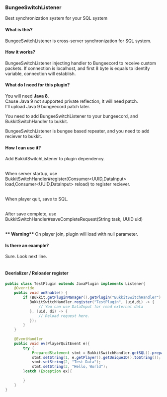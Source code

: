 ### BungeeSwitchListener
Best synchronization system for your SQL system

#### What is this?
BungeeSwitchListener is cross-server synchronization for SQL system.

#### How it works?
BungeeSwitchListener injecting handler to Bungeecord to receive custom packets.
If connection is localhost, and first 8 byte is equals to identify variable, connection will establish.

#### What do I need for this plugin?
You will need <b>Java 8</b>.<br>
Cause Java 9 not supported private reflection, It will need patch.<br>
I'll upload Java 9 bungeecord patch later.<br>

You need to add BungeeSwitchListener to your bungeecord, and BukkitSwitchHandler to bukkit.<br>

BungeeSwitchListener is bungee based repeater, and you need to add reciever to bukkit.<br>

#### How I can use it?
Add BukkitSwitchListener to plugin dependency.<br><br>

When server startup, use BukkitSwitchHandler#register(Consumer<UUID,DataInput> load,Consumer<UUID,DataInput> reload) to register reciever.<br><br>

When player quit, save to SQL.<br><br>

After save complete, use BukkitSwitchHandler#saveCompleteRequest(String task, UUID uid)<br><br>

<b>** Warning**</b> On player join, plugin will load with null parameter.

#### Is there an example?
Sure. Look next line.<br><br>

#### Deerializer / Reloader register
```java
public class TestPlugin extends JavaPlugin implements Listener{
    @Override
    public void onEnable() {
        if (Bukkit.getPluginManager().getPlugin("BukkitSwitchHandler") != null){
           BukkitSwitchHandler.register("TestPlugin", (uid,di) -> {
               // You can use DataInput for read external data
           }, (uid, di) -> {
               // Reload request here.
           });
        }
    }
    
    @EventHandler
    public void ev(PlayerQuitEvent e){
        try {
            PreparedStatement stmt = BukkitSwitchHandler.getSQL().prepareStatement("insert into testTable values(?, ?, ?)");
            stmt.setString(1, e.getPlayer().getUniqueID().toString());
            stmt.setString(2, "Test Data");
            stmt.setString(3, "Hello, World");
        }catch (Exception ex){
            
        }
    }
}
```